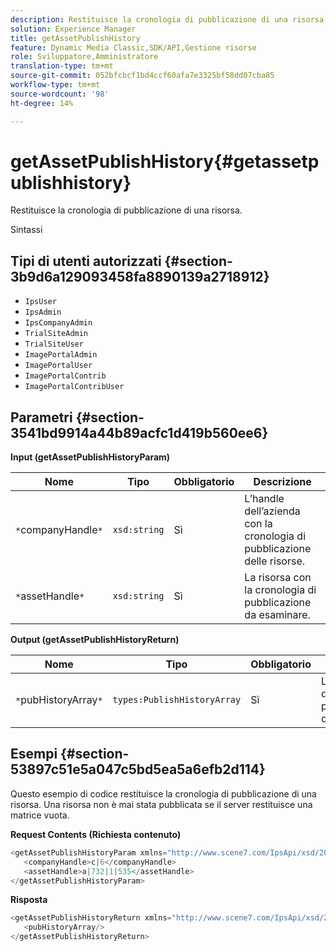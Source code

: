 ```yaml
---
description: Restituisce la cronologia di pubblicazione di una risorsa.
solution: Experience Manager
title: getAssetPublishHistory
feature: Dynamic Media Classic,SDK/API,Gestione risorse
role: Sviluppatore,Amministratore
translation-type: tm+mt
source-git-commit: 052bfcbcf1bd4ccf60afa7e3325bf58dd07cba85
workflow-type: tm+mt
source-wordcount: '98'
ht-degree: 14%

---
```



# getAssetPublishHistory{#getassetpublishhistory}

Restituisce la cronologia di pubblicazione di una risorsa.

Sintassi

## Tipi di utenti autorizzati {#section-3b9d6a129093458fa8890139a2718912}

* `IpsUser`
* `IpsAdmin`
* `IpsCompanyAdmin`
* `TrialSiteAdmin`
* `TrialSiteUser`
* `ImagePortalAdmin`
* `ImagePortalUser`
* `ImagePortalContrib`
* `ImagePortalContribUser`

## Parametri {#section-3541bd9914a44b89acfc1d419b560ee6}

**Input (getAssetPublishHistoryParam)**

| Nome | Tipo | Obbligatorio | Descrizione |
|---|---|---|---|
| `*`companyHandle`*` | `xsd:string` | Sì | L’handle dell’azienda con la cronologia di pubblicazione delle risorse. |
| `*`assetHandle`*` | `xsd:string` | Sì | La risorsa con la cronologia di pubblicazione da esaminare. |

**Output (getAssetPublishHistoryReturn)**

| Nome | Tipo | Obbligatorio | Descrizione |
|---|---|---|---|
| `*`pubHistoryArray`*` | `types:PublishHistoryArray` | Sì | La cronologia di pubblicazione della risorsa. |

## Esempi {#section-53897c51e5a047c5bd5ea5a6efb2d114}

Questo esempio di codice restituisce la cronologia di pubblicazione di una risorsa. Una risorsa non è mai stata pubblicata se il server restituisce una matrice vuota.

**Request Contents (Richiesta contenuto)**

```java
<getAssetPublishHistoryParam xmlns="http://www.scene7.com/IpsApi/xsd/2008-01-15">
   <companyHandle>c|6</companyHandle>
   <assetHandle>a|732|1|535</assetHandle>
</getAssetPublishHistoryParam>
```

**Risposta**

```java
<getAssetPublishHistoryReturn xmlns="http://www.scene7.com/IpsApi/xsd/2008-01-15">
   <pubHistoryArray/>
</getAssetPublishHistoryReturn>
```

